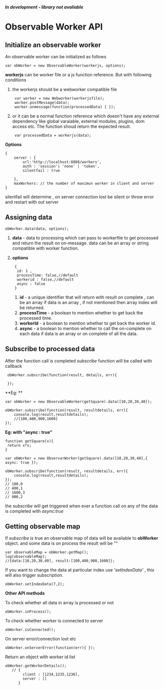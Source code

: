 
***In development - library not avaliable***


Observable Worker API
=====================

Initialize an observable worker
-------------------------------
An observable worker can be initialized as follows

    var obWorker = new ObservableWorker(workerjs, options);

**workerjs** can be worker file or a js function reference. But with following conditions

1. the workerjs should be a webworker compatible file

        var worker = new Webworker(workerjsfile);
        worker.postMessage(data);
        worker.onmessage(function(processedData) { });

2. or it can be a normal function reference which doesn't have any external dependency like global varaiable, external modules, plugins, dom access etc. The function shoud return the expected result.

        var processedData = workerjs(data);


**Options**

    {
        server : {
            url:'http://localhost:8888/workers',
            auth : 'session'| 'none' | 'token',
            silentfail : true

        },
        maxWorkers: // the number of maximun worker in client and server
    }

silentfail will determine , on server connection lost be silent or throw error and restart with out server


Assigning data
------------------

    obWorker.data(data, options);


1.  **data**  - data to processing which can pass to workerfile to get processed and return the result on on-message.
data can be an array or string compatible with worker function.

2. **options**

        {
         id: 1 ,
         processTime: false,//default
         workerid : false,//default
         async : false
        }
    1.  **id** -  a unique identifier that will return with result on complete , can be an array if data is an array , if not mentioned then array index will be returned.
   2.    **processTime** - a boolean to mention whether to get back the processed time.
   3.    **workerId** - a boolean to mention whether to get back the worker id.
   4.    **async** -  a boolean to mention whether to call the on-complete on each data if data is an array or on complete of all the data.


Subscribe to  processed data
------------------------

After the function call is completed  *subscribe* function will be called with  callback


     obWorker.subscribe(function(result, details, err){

     });

**Eg: **

    var obWorker = new ObservableWorker(getSquare).data([10,20,30,40]);

    obWorker.subscribe(function(result, resultdetails, err){
        console.log(result,resultdetails);
        //[100,400,900,1600]
    });
**Eg: with "async : true"**

    function getSquare(x){
     return x*x;
    }

    var obWorker = new ObservarWorker(getSquare).data([10,20,30,40],{ async: true });

    obWorker.subscribe(function(result, resultdetails, err){
        console.log(result,resultdetails);
    });
    // 100,0
    // 400,1
    // 1600,3
    // 900,2
the *subscribe* will get triggered when ever a function call on any of the data is completed with *async:true*

Getting observable map
----------------------

If *subscribe* is true an observable map of data will be available to **obWorker** object. and some data is on process the result will be ""



    var observableMap = obWorker.getMap();
    log(observableMap);
    //{data:[10,20,30,40], result:[100,400,900,1600]};

If you want to change the data at particular index use *'setIndexData'* , this will also trigger subscription.

    obWorker.setIndexData(7,2);


**Other API methods**

To check whether all data in array is processed or not

    obWorker.inProcess();

 To check whether worker is connected to server

    obWorker.isConnected();

On server error/connection lost etc

    obWorker.onServerError(function(err){ });

Return an object with worker id list

    obWorker.getWorkerDetails();
       // {
            client : [1234,1235,1236],
            server : []
          }
